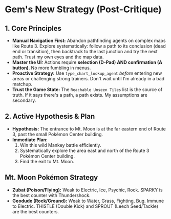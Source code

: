 # Gem's New Strategy (Post-Critique)

## 1. Core Principles
*   **Manual Navigation First:** Abandon pathfinding agents on complex maps like Route 3. Explore systematically: follow a path to its conclusion (dead end or transition), then backtrack to the last junction and try the next path. Trust my own eyes and the map data.
*   **Master the UI:** Actions require **selection (D-Pad) AND confirmation (A button)**. No more fumbling in menus.
*   **Proactive Strategy:** Use `type_chart_lookup_agent` *before* entering new areas or challenging strong trainers. Don't wait until I'm already in a bad matchup.
*   **Trust the Game State:** The `Reachable Unseen Tiles` list is the source of truth. If it says there's a path, a path exists. My assumptions are secondary.

## 2. Active Hypothesis & Plan
*   **Hypothesis:** The entrance to Mt. Moon is at the far eastern end of Route 3, past the small Pokémon Center building.
*   **Immediate Plan:**
    1.  Win this wild Mankey battle efficiently.
    2.  Systematically explore the area east and north of the Route 3 Pokémon Center building.
    3.  Find the exit to Mt. Moon.

## Mt. Moon Pokémon Strategy
*   **Zubat (Poison/Flying):** Weak to Electric, Ice, Psychic, Rock. SPARKY is the best counter with Thundershock.
*   **Geodude (Rock/Ground):** Weak to Water, Grass, Fighting, Bug. Immune to Electric. THISTLE (Double Kick) and SPROUT (Leech Seed/Tackle) are the best counters.
